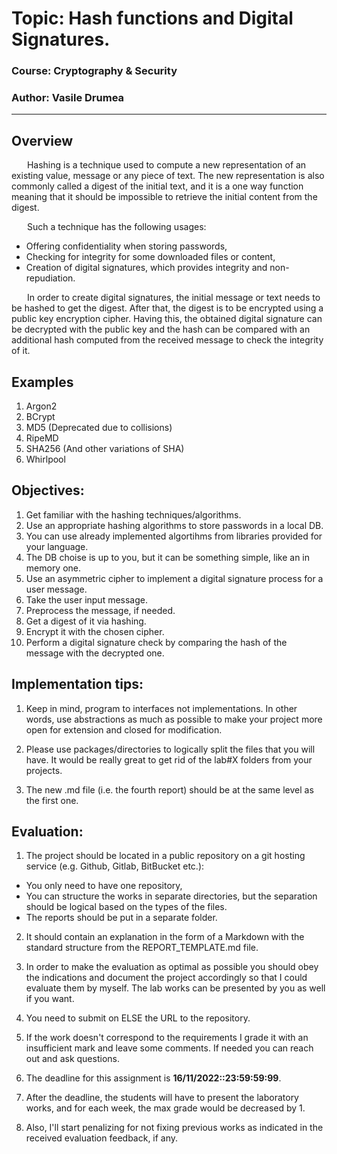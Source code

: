 # Topic: Hash functions and Digital Signatures.

### Course: Cryptography & Security
### Author: Vasile Drumea

----

## Overview
&ensp;&ensp;&ensp; Hashing is a technique used to compute a new representation of an existing value, message or any piece of text. The new representation is also commonly called a digest of the initial text, and it is a one way function meaning that it should be impossible to retrieve the initial content from the digest.

&ensp;&ensp;&ensp; Such a technique has the following usages:
  * Offering confidentiality when storing passwords,
  * Checking for integrity for some downloaded files or content,
  * Creation of digital signatures, which provides integrity and non-repudiation.

&ensp;&ensp;&ensp; In order to create digital signatures, the initial message or text needs to be hashed to get the digest. After that, the digest is to be encrypted using a public key encryption cipher. Having this, the obtained digital signature can be decrypted with the public key and the hash can be compared with an additional hash computed from the received message to check the integrity of it.


## Examples
1. Argon2
2. BCrypt
3. MD5 (Deprecated due to collisions)
4. RipeMD
5. SHA256 (And other variations of SHA)
6. Whirlpool


## Objectives:
1. Get familiar with the hashing techniques/algorithms.
2. Use an appropriate hashing algorithms to store passwords in a local DB.
  1. You can use already implemented algortihms from libraries provided for your language.
  2. The DB choise is up to you, but it can be something simple, like an in memory one.
3. Use an asymmetric cipher to implement a digital signature process for a user message.
  1. Take the user input message.
  2. Preprocess the message, if needed.
  3. Get a digest of it via hashing.
  4. Encrypt it with the chosen cipher.
  5. Perform a digital signature check by comparing the hash of the message with the decrypted one.

   
## Implementation tips:

1. Keep in mind, program to interfaces not implementations. In other words, use abstractions as much as possible to make your project more open for extension and closed for modification.

2. Please use packages/directories to logically split the files that you will have. It would be really great to get rid of the lab#X folders from your projects.

3. The new .md file (i.e. the fourth report) should be at the same level as the first one.


## Evaluation:
1. The project should be located in a public repository on a git hosting service (e.g. Github, Gitlab, BitBucket etc.):

  * You only need to have one repository,
  * You can structure the works in separate directories, but the separation should be logical based on the types of the files.
  * The reports should be put in a separate folder.

2. It should contain an explanation in the form of a Markdown with the standard structure from the REPORT_TEMPLATE.md file.

3. In order to make the evaluation as optimal as possible you should obey the indications and document the project accordingly so that I could evaluate them by myself. The lab works can be presented by you as well if you want.

4. You need to submit on ELSE the URL to the repository.

5. If the work doesn't correspond to the requirements I grade it with an insufficient mark and leave some comments. If needed you can reach out and ask questions. 

7. The deadline for this assignment is __16/11/2022::23:59:59:99__.

8. After the deadline, the students will have to present the laboratory works, and for each week, the max grade would be decreased by 1.

9. Also, I'll start penalizing for not fixing previous works as indicated in the received evaluation feedback, if any.